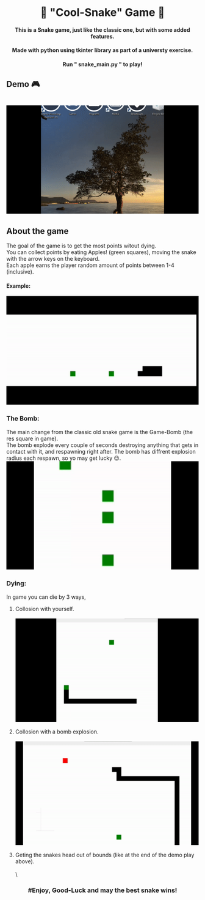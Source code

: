 <h1 align="center"> 🐍 "Cool-Snake" Game 🐍 </h1>

<h4 align="center"> This is a Snake game, just like the classic one, but with some added features.</h4>
<h4 align="center">Made with python using tkinter library as part of a universty exercise. </h4>
<h4 align="center"> Run " snake_main.py " to play! </h4>

## Demo 🎮
\
![](https://github.com/Dan8Oren/Snake-Game/blob/master/Gifs/demo-game.gif)



## About the game
The goal of the game is to get the most points witout dying.\
You can collect points by eating Apples! (green squares), moving the snake with the arrow keys on the keyboard.\
Each apple earns the player random amount of points between 1-4 (inclusive).
#### Example:
![](https://github.com/Dan8Oren/Snake-Game/blob/master/Gifs/eat-example.gif)

### The Bomb:
The main change from the classic old snake game is the Game-Bomb (the res square in game).\
The bomb explode every couple of seconds destroying anything that gets in contact with it, and respawning right after.
The bomb has diffrent explosion radius each respawn, so yo may get lucky 😉.\
![](https://github.com/Dan8Oren/Snake-Game/blob/master/Gifs/bomb-explosion.gif)

### Dying:
In game you can die by 3 ways, 
1. Collosion with yourself.\
\
![](https://github.com/Dan8Oren/Snake-Game/blob/master/Gifs/self-death.gif)

2. Collosion with a bomb explosion.\
\
![](https://github.com/Dan8Oren/Snake-Game/blob/master/Gifs/bomb-death.gif)

3. Geting the snakes head out of bounds (like at the end of the demo play above).\
\
\

<h3 align="center"> #Enjoy, Good-Luck and may the best snake wins! </h3>
